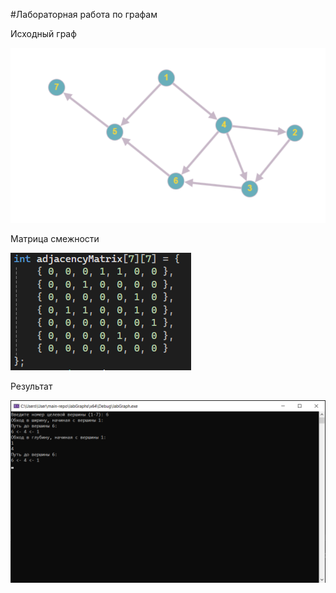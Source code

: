 #Лабораторная работа по графам

Исходный граф

![Graph](https://github.com/NikitaShlyamin/labGraphs/blob/main/images/graph.png)

Матрица смежности

![Matrix](https://github.com/NikitaShlyamin/labGraphs/blob/main/images/matrix.png)

Результат

![Reuslt](https://github.com/NikitaShlyamin/labGraphs/blob/main/images/result.png)
